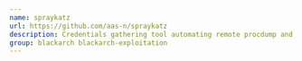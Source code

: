 ```yaml
---
name: spraykatz
url: https://github.com/aas-n/spraykatz
description: Credentials gathering tool automating remote procdump and parse of lsass process.
group: blackarch blackarch-exploitation
---
```

